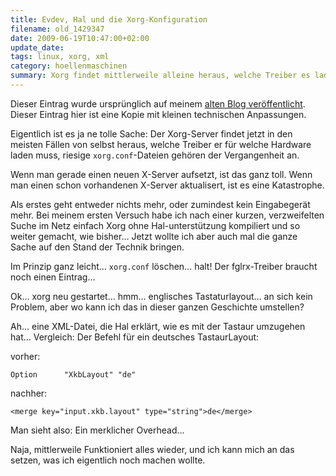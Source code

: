 ```yaml
---
title: Evdev, Hal und die Xorg-Konfiguration
filename: old_1429347
date: 2009-06-19T10:47:00+02:00
update_date:
tags: linux, xorg, xml
category: hoellenmaschinen
summary: Xorg findet mittlerweile alleine heraus, welche Treiber es laden muss. Riesige `xorg.conf`-Dateien gehören der Vergangenheit an. Dinge, die man trotzdem manuell einstellen muss, sind dafür noch schwieriger einzustellen.
---
```

Dieser Eintrag wurde ursprünglich auf meinem [alten Blog veröffentlicht](https://stu.blogger.de/stories/1429347/). Dieser Eintrag hier ist eine Kopie mit kleinen technischen Anpassungen.

Eigentlich ist es ja ne tolle Sache: Der Xorg-Server findet jetzt in den meisten Fällen von selbst heraus, welche Treiber er für welche Hardware laden muss, riesige `xorg.conf`-Dateien gehören der Vergangenheit an.

Wenn man gerade einen neuen X-Server aufsetzt, ist das ganz toll.
Wenn man einen schon vorhandenen X-Server aktualisert, ist es eine Katastrophe.

Als erstes geht entweder nichts mehr, oder zumindest kein Eingabegerät mehr. Bei meinem ersten Versuch habe ich nach einer kurzen, verzweifelten Suche im Netz einfach Xorg ohne Hal-unterstützung kompiliert und so weiter gemacht, wie bisher… Jetzt wollte ich aber auch mal die ganze Sache auf den Stand der Technik bringen.

Im Prinzip ganz leicht… `xorg.conf` löschen… halt! Der fglrx-Treiber braucht noch einen Eintrag…

Ok… xorg neu gestartet… hmm… englisches Tastaturlayout… an sich kein Problem, aber wo kann ich das in dieser ganzen Geschichte umstellen?

Ah… eine XML-Datei, die Hal erklärt, wie es mit der Tastaur umzugehen hat…
Vergleich: Der Befehl für ein deutsches TastaurLayout:

vorher:

    Option      "XkbLayout" "de"

nachher:

    <merge key="input.xkb.layout" type="string">de</merge>

Man sieht also: Ein merklicher Overhead…

Naja, mittlerweile Funktioniert alles wieder, und ich kann mich an das setzen, was ich eigentlich noch machen wollte.
